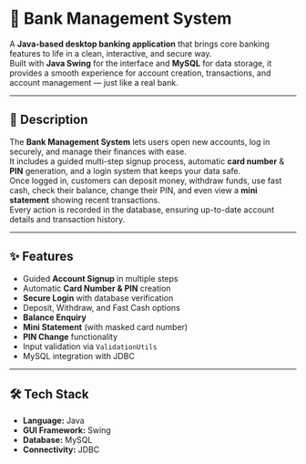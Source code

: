 # 🏦 Bank Management System

A **Java-based desktop banking application** that brings core banking features to life in a clean, interactive, and secure way.  
Built with **Java Swing** for the interface and **MySQL** for data storage, it provides a smooth experience for account creation, transactions, and account management — just like a real bank.

---

## 📌 Description

The **Bank Management System** lets users open new accounts, log in securely, and manage their finances with ease.  
It includes a guided multi-step signup process, automatic **card number** & **PIN** generation, and a login system that keeps your data safe.  
Once logged in, customers can deposit money, withdraw funds, use fast cash, check their balance, change their PIN, and even view a **mini statement** showing recent transactions.  
Every action is recorded in the database, ensuring up-to-date account details and transaction history.

---

## ✨ Features

- Guided **Account Signup** in multiple steps  
- Automatic **Card Number & PIN** creation  
- **Secure Login** with database verification  
- Deposit, Withdraw, and Fast Cash options  
- **Balance Enquiry**  
- **Mini Statement** (with masked card number)  
- **PIN Change** functionality  
- Input validation via `ValidationUtils`  
- MySQL integration with JDBC

---

## 🛠️ Tech Stack

- **Language:** Java  
- **GUI Framework:** Swing  
- **Database:** MySQL  
- **Connectivity:** JDBC
